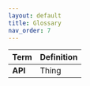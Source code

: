```yaml
---
layout: default
title: Glossary
nav_order: 7
---
```


| **Term** |  **Definition**              |
|------------------------------|--------------------------------------------------|
| **API** | Thing |
